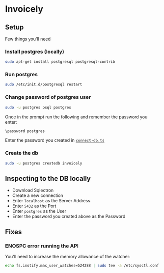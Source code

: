 # Invoicely

## Setup

Few things you'll need

### Install postgres (locally)

```bash
sudo apt-get install postgresql postgresql-contrib
```

### Run postgres

```bash
sudo /etc/init.d/postgresql restart
```

### Change password of postgres user

```bash
sudo -u postgres psql postgres
```

Once in the prompt run the following and remember the password you enter:

```bash
\password postgres
```

Enter the password you created in [`connect-db.ts`](./src/connect-db.ts)

### Create the db

```bash
sudo -u postgres createdb invoicely
```

## Inspecting to the DB locally

* Download Sqlectron
* Create a new connection
* Enter `localhost` as the Server Address
* Enter `5432` as the Port
* Enter `postgres` as the User
* Enter the password you created above as the Password

## Fixes

### ENOSPC error running the API

You'll need to increase the memory allowance of the watcher:

```bash
echo fs.inotify.max_user_watches=524288 | sudo tee -a /etc/sysctl.conf && sudo sysctl -p
```